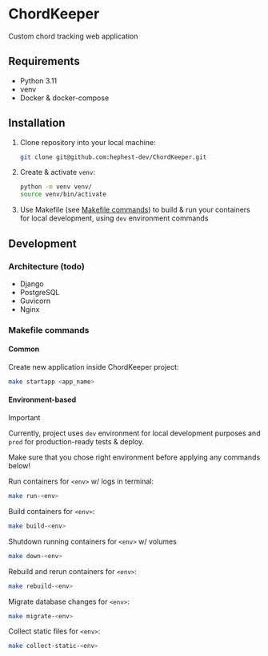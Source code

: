 # ChordKeeper
Custom chord tracking web application

## Requirements

* Python 3.11
* venv
* Docker & docker-compose

## Installation

1. Clone repository into your local machine: 

    ```bash
    git clone git@github.com:hephest-dev/ChordKeeper.git
    ```

2. Create & activate `venv`:

    ```bash
    python -m venv venv/
    source venv/bin/activate
    ```

3. Use Makefile (see [Makefile commands](#makefile-commands)) to build & run your containers for local development, using `dev` environment commands

## Development

### Architecture (todo)

* Django
* PostgreSQL
* Guvicorn
* Nginx

### Makefile commands

#### Common

Create new application inside ChordKeeper project:

```bash
make startapp <app_name>
```


#### Environment-based

> [!IMPORTANT]
> Currently, project uses `dev` environment for local development purposes and `prod` for production-ready tests & deploy.
> 
> Make sure that you chose right environment before applying any commands below!

Run containers for `<env>` w/ logs in terminal:

```bash
make run-<env>
```

Build containers for `<env>`:

```bash
make build-<env>
```

Shutdown running containers for `<env>` w/ volumes

```bash
make down-<env>
```

Rebuild and rerun containers for `<env>`:

```bash
make rebuild-<env>
```

Migrate database changes for `<env>`:

```bash
make migrate-<env>
```

Collect static files for `<env>`:

```bash
make collect-static-<env>
```